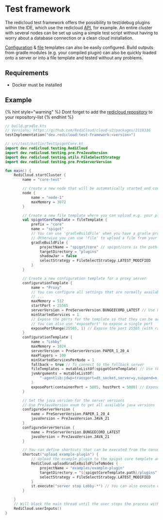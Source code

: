 # Test framework

The redicloud test framework offers the possibility to test/debug plugins within the IDE, which use the redicloud [API](api/), for example. An entire cluster with several nodes can be set up using a simple test script without having to worry about a database connection or a clean cloud installation.&#x20;

[Configuration](../commands/configuration-template.md) & [file](../commands/file-templates.md) templates can also be easily configured. Build outputs from gradle modules (e.g. your compiled plugin) can also be quickly loaded onto a server or into a file template and tested without any problems.



## Requirements

* Docker must be installed



## Example

{% hint style="warning" %}
Dont forget to add the [redicloud repository](repository.md) to your repository-list
{% endhint %}

```kotlin
// build.gradle.kts
// Versions: https://github.com/RediCloud/cloud-v2/packages/2118336
testImplementation("dev.redicloud:test-framework:<version>")
```

```kotlin
// src/test/kotlin/TestSpigotCore.kt
import dev.redicloud.testing.RediCloud
import dev.redicloud.testing.pre.PreJavaVersion
import dev.redicloud.testing.utils.FileSelectStrategy
import dev.redicloud.testing.pre.PreServerVersion

fun main() {
    RediCloud.startCluster {
        name = "core-test"

        // Create a new node that will be automatically started and connected to the cloud
        node {
            name = "node-1"
            maxMemory = 3072
        }

        // Create a new file template where you can upload e.g. your plugin
        val spigotCoreTemplate = fileTemplate {
            prefix = "core"
            name = "spigot"
            // You can use 'gradleBuildFile' when you have a gradle project and want to upload the output jar file
            // Otherwise you can use 'file' to upload a file from your local machine
            gradleBuildFile {
                projectName = "spigot/core" // spigot/core is the path of the gradle-module
                targetDirectory = "plugins"
                shadowJar = false
                selectStrategy = FileSelectStrategy.LATEST_MODIFIED
            }
        }

        // Create a new configuration template for a proxy server
        configurationTemplate {
            name = "Proxy"
            // You can configure all settings that are normally available in the cloud console for a configuration template
            // ...
            maxMemory = 512
            startPort = 25565
            serverVersion = PreServerVersion.BUNGEECORD_LATEST // Use PreServerVersion enum to get pre defined server versions
            minStartedServices = 1
            // Expose the ports for the template so that they can be accessed from the outside the container
            // You can also use 'exposePort' to expose a single port
            exposePortRange(25565, 1) // Expose the port 25565 (with range=3 it would expose 25565, 25566, 25567)
        }
        configurationTemplate {
            name = "Lobby"
            maxMemory = 1024
            serverVersion = PreServerVersion.PAPER_1_20_4
            maxPlayers = 100
            minStartedServicesPerNode = 1
            fallback = true // To connect to the fallback server
            fileTemplates = mutableListOf(spigotCoreTemplate) // Use the file template that was created before
            jvmArguments = mutableListOf(
                "-agentlib:jdwp=transport=dt_socket,server=y,suspend=n,address=*:5005" // Enable debugging e.g. for your plugin
            )
            exposePort(containerPort = 5005, hostPort = 5000) // Expose the debug port 5005 to your local machine on port 5000
        }

        // Set the java version for the server versions
        // Use PreJavaVersion enum to get all available java versions
        configureServerVersion {
            name = PreServerVersion.PAPER_1_20_4
            javaVersion = PreJavaVersion.JAVA_21
        }
        configureServerVersion {
            name = PreServerVersion.BUNGEECORD_LATEST
            javaVersion = PreJavaVersion.JAVA_21
        }

        // You can define shortcuts that can be executed from the console
        shortcut("upload example-plugin") {
            // Upload the example plugin to the spigot core template and restart the lobby
            RediCloud.uploadGradleBuildFileToNodes {
                projectName = "examples/example-plugin"
                targetDirectory = "${spigotCoreTemplate.path}/plugins"
                selectStrategy = FileSelectStrategy.LATEST_MODIFIED
            }
            it.execute("server stop Lobby-*") // You can also execute commands on the cloud
        }

    }
    // Will block the main thread until the user stops the process with 'exit'
    RediCloud.userInputs()
}
```
